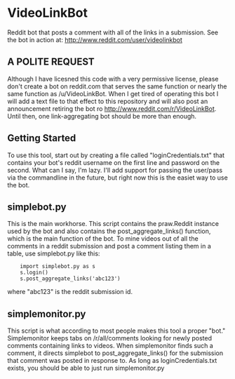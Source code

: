 VideoLinkBot
==============

Reddit bot that posts a comment with all of the links in a submission.
See the bot in action at: http://www.reddit.com/user/videolinkbot

A POLITE REQUEST
------------------
Although I have licesned this code with a very permissive license, please
don't create a bot on reddit.com that serves the same function or nearly 
the same function as /u/VideoLinkBot. When I get tired of operating this bot
I will add a text file to that effect to this repository and will also post an
announcement retiring the bot ro http://www.reddit.com/r/VideoLinkBot. Until then,
one link-aggregating bot should be more than enough. 


Getting Started
-------------
To use this tool, start out by creating a file called "loginCredentials.txt" that 
contains your bot's reddit username on the first line and password on the second.
What can I say, I'm lazy. I'll add support for passing the user/pass via the commandline
in the future, but right now this is the easiet way to use the bot.

simplebot.py
-------------
This is the main workhorse. This script contains the praw.Reddit instance used by the bot
and also contains the post_aggregate_links() function, which is the main function of the bot.
To mine videos out of all the comments in a reddit submission and post a comment listing them 
in a table, use simplebot.py like this:

        import simplebot.py as s
        s.login()
        s.post_aggregate_links('abc123')

where "abc123" is the reddit submission id.

simplemonitor.py
-----------------
This script is what according to most people makes this tool a proper "bot." Simplemonitor
keeps tabs on /r/all/comments looking for newly posted comments containing links to videos.
When simplemonitor finds such a comment, it directs simplebot to post_aggregate_links() for 
the submission that comment was posted in response to. As long as loginCredentials.txt exists,
you should be able to just run simplemonitor.py
